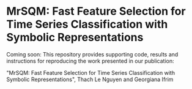 # MrSQM: Fast Feature Selection for Time Series Classification with Symbolic Representations

Coming soon:
This repository provides supporting code, results and instructions for reproducing the work presented in our publication:

"MrSQM: Fast Feature Selection for Time Series Classification with Symbolic Representations", Thach Le Nguyen and Georgiana Ifrim
